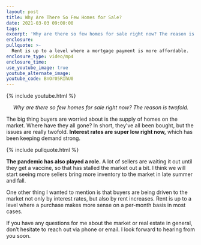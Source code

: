 ```yaml
---
layout: post
title: Why Are There So Few Homes for Sale?
date: 2021-03-03 09:00:00
tags:
excerpt: 'Why are there so few homes for sale right now? The reason is twofold.'
enclosure:
pullquote: >-
  Rent is up to a level where a mortgage payment is more affordable.
enclosure_type: video/mp4
enclosure_time:
use_youtube_image: true
youtube_alternate_image:
youtube_code: BnOr05RIhU0
---
```


{% include youtube.html %}

<p style="text-align: center;"><em>Why are there so few homes for sale right now? The reason is twofold.</em></p>

The big thing buyers are worried about is the supply of homes on the market. Where have they all gone? In short, they’ve all been bought, but the issues are really twofold. **Interest rates are super low right now,** which has been keeping demand strong.

{% include pullquote.html %}

**The pandemic has also played a role.** A lot of sellers are waiting it out until they get a vaccine, so that has stalled the market out a bit. I think we will start seeing more sellers bring more inventory to the market in late summer and fall.

One other thing I wanted to mention is that buyers are being driven to the market not only by interest rates, but also by rent increases. Rent is up to a level where a purchase makes more sense on a per-month basis in most cases.

If you have any questions for me about the market or real estate in general, don’t hesitate to reach out via phone or email. I look forward to hearing from you soon.
